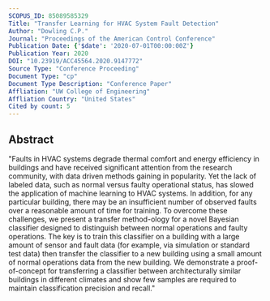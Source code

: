 ```yaml
---
SCOPUS_ID: 85089585329
Title: "Transfer Learning for HVAC System Fault Detection"
Author: "Dowling C.P."
Journal: "Proceedings of the American Control Conference"
Publication Date: {'$date': '2020-07-01T00:00:00Z'}
Publication Year: 2020
DOI: "10.23919/ACC45564.2020.9147772"
Source Type: "Conference Proceeding"
Document Type: "cp"
Document Type Description: "Conference Paper"
Affliation: "UW College of Engineering"
Affliation Country: "United States"
Cited by count: 5
---
```


## Abstract
"Faults in HVAC systems degrade thermal comfort and energy efficiency in buildings and have received significant attention from the research community, with data driven methods gaining in popularity. Yet the lack of labeled data, such as normal versus faulty operational status, has slowed the application of machine learning to HVAC systems. In addition, for any particular building, there may be an insufficient number of observed faults over a reasonable amount of time for training. To overcome these challenges, we present a transfer method-ology for a novel Bayesian classifier designed to distinguish between normal operations and faulty operations. The key is to train this classifier on a building with a large amount of sensor and fault data (for example, via simulation or standard test data) then transfer the classifier to a new building using a small amount of normal operations data from the new building. We demonstrate a proof-of-concept for transferring a classifier between architecturally similar buildings in different climates and show few samples are required to maintain classification precision and recall."
